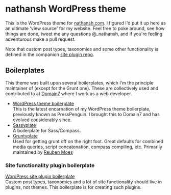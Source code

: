 # nathansh WordPress theme
This is the WordPress theme for [nathansh.com](http://nathansh.com). I figured I'd put it up here as an ultimate 'view source' for my website. Feel free to poke around, see how things are done, tweet me any questions @_nathansh, and if you're feeling adventurous make a pull request.

Note that custom post types, taxonomies and some other functionality is defined in the companion [site plugin repo](https://github.com/nathanshubert/nathansh.com-plugin).

## Boilerplates
This theme was built upon several boilerplates, which I'm the principle maintainer of (except for the Grunt one). These are collectively used and contributed to at [Domain7](http://www.domain7.com) where I work as a web developer.

* [WordPress theme boilerplate](github.com/domain7/wp-theme_boilerplate)<br />
This is the latest encarnation of my WordPress theme boilerplate, previously known as PressPenguin. I brought this to Domain7 and has evolved considerably since.
* [Sassyplate](https://github.com/domain7/sassyplate)<br />
A boilerplate for Sass/Compass.
* [Gruntyplate](https://github.com/domain7/gruntyplate)<br />
Used for getting grunt off on the right foot. Great defaults for combined media queries, script concatonation, compass compiling, etc. Primarily maintained by [Reuben Moes](https://github.com/reubenmoes/)

### Site functionality plugin boilerplate
[WordPress site plugin boilerplate](https://github.com/domain7/wp-plugin_boilerplate)<br />
Custom post types, taxonomies and a lot of site functionality should live in plugins, not themes. This boilerplate is for creating such plugins.
